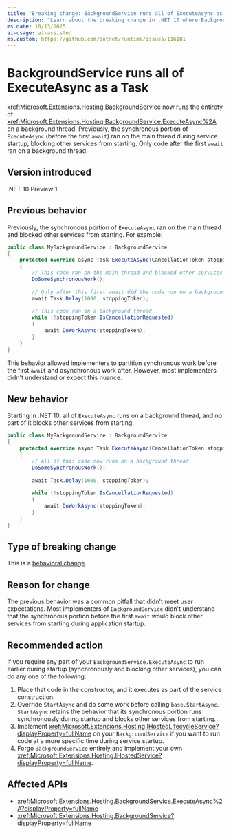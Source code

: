 ```yaml
---
title: "Breaking change: BackgroundService runs all of ExecuteAsync as a Task"
description: "Learn about the breaking change in .NET 10 where BackgroundService now runs the entirety of ExecuteAsync on a background thread instead of running the synchronous portion on the main thread."
ms.date: 10/13/2025
ai-usage: ai-assisted
ms.custom: https://github.com/dotnet/runtime/issues/116181
---
```


# BackgroundService runs all of ExecuteAsync as a Task

<xref:Microsoft.Extensions.Hosting.BackgroundService> now runs the entirety of <xref:Microsoft.Extensions.Hosting.BackgroundService.ExecuteAsync%2A> on a background thread. Previously, the synchronous portion of `ExecuteAsync` (before the first `await`) ran on the main thread during service startup, blocking other services from starting. Only code after the first `await` ran on a background thread.

## Version introduced

.NET 10 Preview 1

## Previous behavior

Previously, the synchronous portion of `ExecuteAsync` ran on the main thread and blocked other services from starting. For example:

```csharp
public class MyBackgroundService : BackgroundService
{
    protected override async Task ExecuteAsync(CancellationToken stoppingToken)
    {
        // This code ran on the main thread and blocked other services
        DoSomeSynchronousWork();
        
        // Only after this first await did the code run on a background thread
        await Task.Delay(1000, stoppingToken);
        
        // This code ran on a background thread
        while (!stoppingToken.IsCancellationRequested)
        {
            await DoWorkAsync(stoppingToken);
        }
    }
}
```

This behavior allowed implementers to partition synchronous work before the first `await` and asynchronous work after. However, most implementers didn't understand or expect this nuance.

## New behavior

Starting in .NET 10, all of `ExecuteAsync` runs on a background thread, and no part of it blocks other services from starting:

```csharp
public class MyBackgroundService : BackgroundService
{
    protected override async Task ExecuteAsync(CancellationToken stoppingToken)
    {
        // All of this code now runs on a background thread
        DoSomeSynchronousWork();
        
        await Task.Delay(1000, stoppingToken);
        
        while (!stoppingToken.IsCancellationRequested)
        {
            await DoWorkAsync(stoppingToken);
        }
    }
}
```

## Type of breaking change

This is a [behavioral change](../../categories.md#behavioral-change).

## Reason for change

The previous behavior was a common pitfall that didn't meet user expectations. Most implementers of `BackgroundService` didn't understand that the synchronous portion before the first `await` would block other services from starting during application startup.

## Recommended action

If you require any part of your `BackgroundService.ExecuteAsync` to run earlier during startup (synchronously and blocking other services), you can do any one of the following:

1. Place that code in the constructor, and it executes as part of the service construction.
2. Override `StartAsync` and do some work before calling `base.StartAsync`. `StartAsync` retains the behavior that its synchronous portion runs synchronously during startup and blocks other services from starting.
3. Implement <xref:Microsoft.Extensions.Hosting.IHostedLifecycleService?displayProperty=fullName> on your `BackgroundService` if you want to run code at a more specific time during service startup.
4. Forgo `BackgroundService` entirely and implement your own <xref:Microsoft.Extensions.Hosting.IHostedService?displayProperty=fullName>.

## Affected APIs

- <xref:Microsoft.Extensions.Hosting.BackgroundService.ExecuteAsync%2A?displayProperty=fullName>
- <xref:Microsoft.Extensions.Hosting.BackgroundService?displayProperty=fullName>
